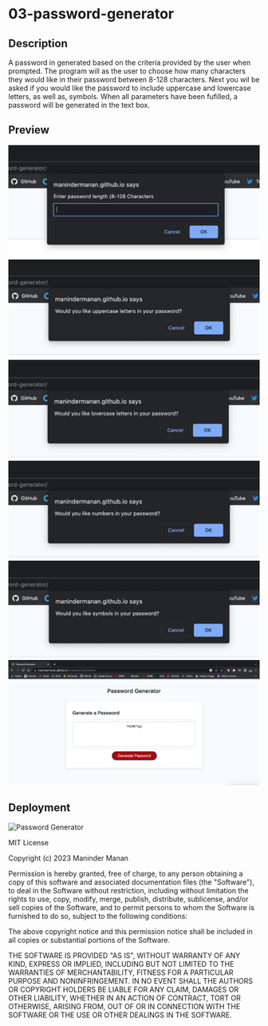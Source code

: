 # 03-password-generator

## Description

A password in generated based on the criteria provided by the user when prompted. 
The program will as the user to choose how many characters they would like in their password between 8-128 characters. Next you wil be asked if you would like the password to include uppercase and lowercase letters, as well as, symbols. When all parameters have been fufilled, a password will be generated in the text box. 

## Preview

![characters-demo](./images/Characters.png)
![uppercase-demo](./images/Uppercase%20Letters.png)
![lowercase-demo](./images/Lowercase%20Letters.png)
![numbers-demo](./images/Numbers.png)
![symbols-demo](./images/Symbols.png)
![password-gen-demo](./images/Password.png)


## Deployment 
![Password Generator](https://manindermanan.github.io/03-password-generator/)

MIT License

Copyright (c) 2023 Maninder Manan

Permission is hereby granted, free of charge, to any person obtaining a copy
of this software and associated documentation files (the "Software"), to deal
in the Software without restriction, including without limitation the rights
to use, copy, modify, merge, publish, distribute, sublicense, and/or sell
copies of the Software, and to permit persons to whom the Software is
furnished to do so, subject to the following conditions:

The above copyright notice and this permission notice shall be included in all
copies or substantial portions of the Software.

THE SOFTWARE IS PROVIDED "AS IS", WITHOUT WARRANTY OF ANY KIND, EXPRESS OR
IMPLIED, INCLUDING BUT NOT LIMITED TO THE WARRANTIES OF MERCHANTABILITY,
FITNESS FOR A PARTICULAR PURPOSE AND NONINFRINGEMENT. IN NO EVENT SHALL THE
AUTHORS OR COPYRIGHT HOLDERS BE LIABLE FOR ANY CLAIM, DAMAGES OR OTHER
LIABILITY, WHETHER IN AN ACTION OF CONTRACT, TORT OR OTHERWISE, ARISING FROM,
OUT OF OR IN CONNECTION WITH THE SOFTWARE OR THE USE OR OTHER DEALINGS IN THE
SOFTWARE.
